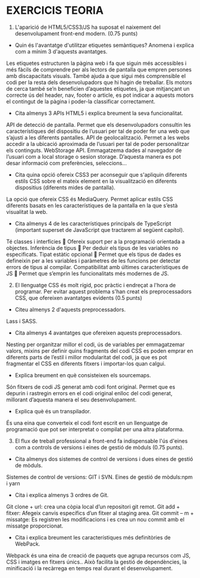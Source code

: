 # EXERCICIS TEORIA

1.	L'aparició de HTML5/CSS3/JS ha suposat el naixement del desenvolupament front-end modern. (0.75 punts)

- Quin és l'avantatge d'utilitzar etiquetes semàntiques? Anomena i explica com a mínim 3 d'aquests avantatges.

Les etiquetes estructuren la pàgina web i fa que siguin més accessibles i més fàcils de comprendre per als lectors de pantalla que empren persones amb discapacitats visuals. 
També ajuda a que sigui més comprensible el codi per la resta dels desenvolupadors que hi hagin de treballar.
Els motors de cerca també se’n beneficien d’aquestes etiquetes, ja que mitjançant un correcte ús del header, nav, footer o article, es pot indicar a aquests motors el contingut de la pàgina i poder-la classificar correctament.

- Cita almenys 3 APIs HTML5 i explica breument la seva funcionalitat.

API de detecció de pantalla. Permet que els desenvolupadors consultin les característiques del dispositiu de l’usuari per tal de poder fer una web que s’ajusti a les diferents pantalles.
API de geolocalització. Permet a les webs accedir a la ubicació aproximada de l’usuari per tal de poder personalitzar els continguts.
WebStorage API. Emmagatzema dades al navegador de l’usuari com a local storage o sesion storage. D’aquesta manera es pot desar informació com preferències, seleccions...

- Cita quina opció ofereix CSS3 per aconseguir que s'apliquin diferents estils CSS sobre el mateix element en la visualització en diferents dispositius (diferents mides de pantalla).

La opció que ofereix CSS és MediaQuery. Permet aplicar estils CSS diferents basats en les característiques de la pantalla en la que s’està visualitat la web.

- Cita almenys 4 de les característiques principals de TypeScript (important superset de JavaScript que tractarem al següent capítol).

Té classes i interfícies  Ofereix suport per a la programació orientada a objectes.
Inferència de tipus  Per deduir els tipus de les variables no especificats.
Tipat estàtic opcional  Permet que els tipus de dades es defineixin per a les variables i paràmetres de les funcions per detectar errors de tipus al compilar.
Compatibilitat amb últimes característiques de JS  Permet que s’emprin les funcionalitats més modernes de JS.

2.	El llenguatge CSS és molt rígid, poc pràctic i endreçat a l'hora de programar. Per evitar aquest problema s'han creat els preprocessadors CSS, que ofereixen avantatges evidents (0.5 punts)
- Citeu almenys 2 d'aquests preprocessadors.

Lass i SASS.
 -  Cita almenys 4 avantatges que ofereixen aquests preprocessadors.

Nesting per organitzar millor el codi, ús de variables per emmagatzemar valors, mixins per definir quins fragments del codi CSS es poden emprar en diferents parts de l’estil i millor modularitat del codi, ja que es pot fragmentar el CSS en diferents fitxers i importar-los quan calgui.

- Explica breument en què consisteixen els sourcemaps.

Són fitxers de codi JS generat amb codi font original. Permet que es depurin i rastregin errors en el codi original enlloc del codi generat, millorant d’aquesta manera el seu desenvolupament.

- Explica què és un transpilador.

És una eina que converteix el codi font escrit en un llenguatge de programació  que pot ser interpretat o compilat per una altra plataforma.

3.	El flux de treball professional a front-end fa indispensable l'ús d'eines com a controls de versions i eines de gestió de mòduls (0.75 punts).
- Cita almenys dos sistemes de control de versions i dues eines de gestió de mòduls.

Sistemes de control de versions: GIT i SVN.
Eines de gestió de mòduls:npm i yarn

- Cita i explica almenys 3 ordres de Git.

Git clone + url: crea una còpia local d’un repositori git remot.
Git add + fitxer: Afegeix canvis específics d’un fitxer al staging area.
Git commit – m + missatge: Es registren les modificacions i es crea un nou commit amb el missatge proporcionat.

- Cita i explica breument les característiques més definitòries de WebPack.

Webpack és una eina de creació de paquets que agrupa recursos com JS, CSS i imatges en fitxers únics.. Això facilita la gestió de dependències, la minificació i la recàrrega en temps real durant el desenvolupament.
